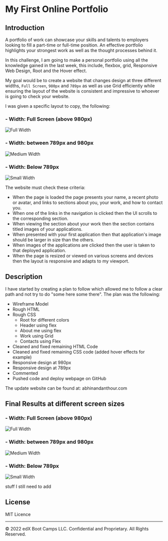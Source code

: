 # My First Online Portfolio

## Introduction

A portfolio of work can showcase your skills and talents to employers looking to fill a part-time or full-time position. An effective portfolio highlights your strongest work as well as the thought processes behind it.

In this challenge, I am going to make a personal portfolio using all the knowledge gained in the last week, this include, flexbox, grid, Responsive Web Design, Root and the Hover effect. 

My goal would be to create a website that changes design at three different widths, `Full Screen`, `980px` and `789px` as well as use Grid efficiently while ensuring the layout of the website is consistent and impressive to whoever is going to check your website.

I was given a specific layout to copy, the following: 

### - Width: Full Screen (above 980px) 
![Full Width](/Images/Solution/LargeScreen.png)
### - Width: between 789px and 980px
![Medium Width](/Images/Solution/Medium.png)
### - Width: Below 789px
![Small Width](/Images/Solution/small.png)

The website must check these criteria: 
- When the page is loaded the page presents your name, a recent photo or avatar, and links to sections about you, your work, and how to contact you.
- When one of the links in the navigation is clicked then the UI scrolls to the corresponding section.
- When viewing the section about your work then the section contains titled images of your applications.
- When presented with your first application then that application's image should be larger in size than the others.
- When images of the applications are clicked then the user is taken to that deployed application.
- When the page is resized or viewed on various screens and devices then the layout is responsive and adapts to my viewport.

## Description

I have started by creating a plan to follow which allowed me to follow a clear path and not try to do "some here some there". 
The plan was the following:
- Wireframe Model
- Rough HTML
- Rough CSS
	- Root for different colors
	- Header using flex
	- About me using flex
	- Work using Grid
	- Contacts using Flex
- Cleaned and fixed remaining HTML Code
- Cleaned and fixed remaining CSS code (added hover effects for example)
- Responsive design at 980px
- Responsive design at 789px
- Commented
- Pushed code and deploy webpage on GitHub

The update website can be found at: abhinandanthour.com

## Final Results at different screen sizes

### - Width: Full Screen (above 980px) 
![Full Width](/Images/Solution/Myownwebsite/FullWidthOwnWebsite.png)
### - Width: between 789px and 980px
![Medium Width](/Images/Solution/Myownwebsite/980pxOwnWebsite.png)
### - Width: Below 789px
![Small Width](/Images/Solution/Myownwebsite/789pxOwnWebsite.png)

stuff I still need to add
## License

MIT Licence

---

© 2022 edX Boot Camps LLC. Confidential and Proprietary. All Rights Reserved.
